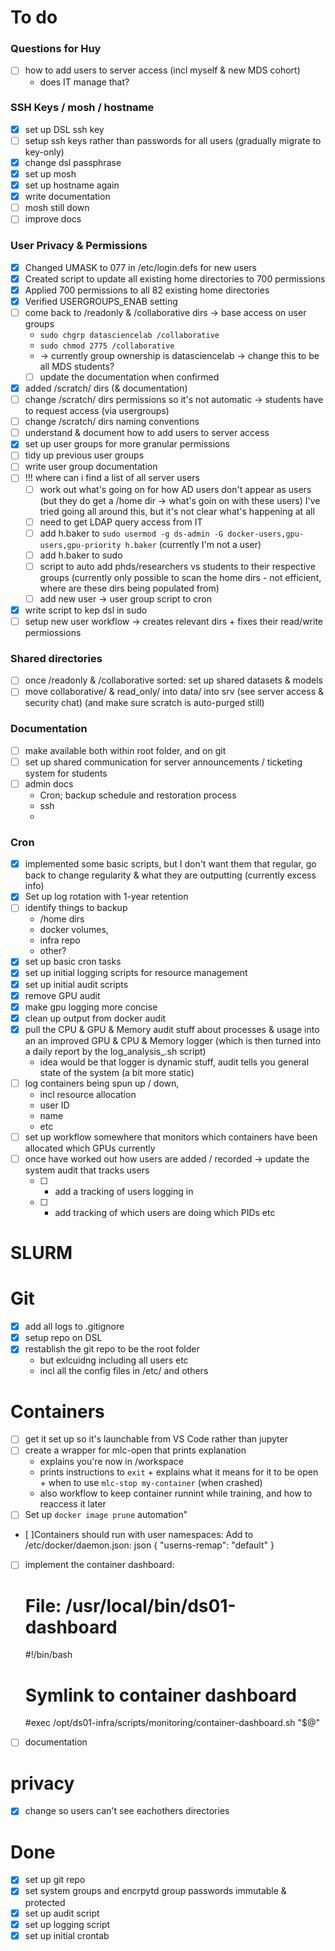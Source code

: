 # To do

### Questions for Huy
- [ ] how to add users to server access (incl myself & new MDS cohort) 
    - does IT manage that?

### SSH Keys / mosh / hostname
- [x] set up DSL ssh key
- [ ] setup ssh keys rather than passwords for all users (gradually migrate to key-only)
- [x] change dsl passphrase
- [x] set up mosh
- [x] set up hostname again
- [x] write documentation
- [ ] mosh still down
- [ ] improve docs

### User Privacy & Permissions
- [x] Changed UMASK to 077 in /etc/login.defs for new users
- [x] Created script to update all existing home directories to 700 permissions
- [x] Applied 700 permissions to all 82 existing home directories
- [x] Verified USERGROUPS_ENAB setting
- [ ] come back to /readonly & /collaborative dirs -> base access on user groups
    - `sudo chgrp datasciencelab /collaborative`
    - `sudo chmod 2775 /collaborative` 
    - -> currently group ownership is datasciencelab -> change this to be all MDS students?
    - [ ] update the documentation when confirmed
- [x] added /scratch/ dirs (& documentation)
- [ ] change /scratch/ dirs permissions so it's not automatic -> students have to request access (via usergroups)
- [ ] change /scratch/ dirs naming conventions
- [ ] understand & document how to add users to server access 
- [x] set up user groups for more granular permissions
- [ ] tidy up previous user groups
- [ ] write user group documentation
- [ ] !!! where can i find a list of all server users
    - [ ] work out what's going on for how AD users don't appear as users (but they do get a /home dir -> what's goin on with these users) I've tried going all around this, but it's not clear what's happening at all
    - [ ] need to get LDAP query access from IT
    - [ ] add h.baker to `sudo usermod -g ds-admin -G docker-users,gpu-users,gpu-priority h.baker` (currently I'm not a user)
    - [ ] add h.baker to sudo
    - [ ] script to auto add phds/researchers vs students to their respective groups (currently only possible to scan the home dirs - not efficient, where are these dirs being populated from)
    - [ ] add new user -> user group script to cron
- [x] write script to kep dsl in sudo
- [ ] setup new user workflow -> creates relevant dirs + fixes their read/write permiossions

### Shared directories
- [ ] once /readonly & /collaborative sorted: set up shared datasets & models
- [ ] move collaborative/ & read_only/ into data/ into srv (see server access & security chat) (and make sure scratch is auto-purged still)

### Documentation
- [ ] make available both within root folder, and on git
- [ ] set up shared communication for server announcements / ticketing system for students
- [ ] admin docs
    - Cron; backup schedule and restoration process
    - ssh
    - 

### Cron
- [x] implemented some basic scripts, but I don't want them that regular, go back to change regularity & what they are outputting (currently excess info)
- [x] Set up log rotation with 1-year retention
- [ ] identify things to backup
    - /home dirs
    - docker volumes, 
    - infra repo
    - other?
- [x] set up basic cron tasks 
- [x] set up initial logging scripts for resource management
- [x] set up initial audit scripts
- [x] remove GPU audit
- [x] make gpu logging more concise
- [x] clean up output from docker audit
- [x] pull the CPU & GPU & Memory audit stuff about processes & usage into an an improved GPU & CPU & Memory logger (which is then turned into a daily report by the log_analysis_.sh script)
    - idea would be that logger is dynamic stuff, audit tells you general state of the system (a bit more static)
- [ ] log containers being spun up / down, 
    - incl resource allocation 
    - user ID
    - name
    - etc
- [ ] set up workflow somewhere that monitors which containers have been allocated which GPUs currently 
- [ ] once have worked out how users are added / recorded -> update the system audit that tracks users 
    - [ ] + add a tracking of users logging in 
    - [ ] + add tracking of which users are doing which PIDs etc

# SLURM

# Git
- [x] add all logs to .gitignore
- [x] setup repo on DSL 
- [x] restablish the git repo to be the root folder
    - but exlcuidng including all users etc
    - incl all the config files in /etc/ and others

# Containers
- [ ] get it set up so it's launchable from VS Code rather than jupyter
- [ ] create a wrapper for mlc-open that prints explanation
    - explains you're now in /workspace
    -  prints instructions to `exit` + explains what it means for it to be open + when to use `mlc-stop my-container` (when crashed)
    - also workflow to keep container runnint while training, and how to reaccess it later
- [ ] Set up `docker image prune` automation"
- [ ]Containers should run with user namespaces:
        Add to /etc/docker/daemon.json:
        json
        {
        "userns-remap": "default"
        }
- [ ] implement the container dashboard: 
    # File: /usr/local/bin/ds01-dashboard
    #!/bin/bash
    # Symlink to container dashboard
    #exec /opt/ds01-infra/scripts/monitoring/container-dashboard.sh "$@"
- [ ] documentation


# privacy
- [x] change so users can't see eachothers directories

# Done
- [x] set up git repo
- [x] set system groups and encrpytd group passwords immutable & protected
- [x] set up audit script
- [x] set up logging script
- [x] set up initial crontab